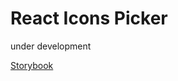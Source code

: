 # React Icons Picker
under development

[Storybook](https://t-hamano.github.io/react-icons-picker/)
